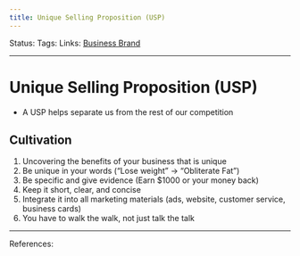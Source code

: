 ```yaml
---
title: Unique Selling Proposition (USP)
---
```

Status:
Tags:
Links: [Business Brand](out/business-brand.md)
___
# Unique Selling Proposition (USP)
- A USP helps separate us from the rest of our competition
## Cultivation
1.  Uncovering the benefits of your business that is unique
2.  Be unique in your words (“Lose weight” -> “Obliterate Fat”)
3.  Be specific and give evidence (Earn $1000 or your money back)
4.  Keep it short, clear, and concise
5.  Integrate it into all marketing materials (ads, website, customer service, business cards)
6.  You have to walk the walk, not just talk the talk
___
References: